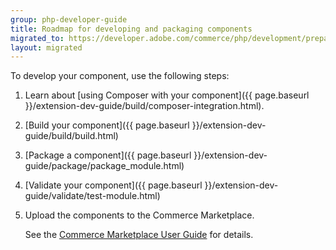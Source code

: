```yaml
---
group: php-developer-guide
title: Roadmap for developing and packaging components
migrated_to: https://developer.adobe.com/commerce/php/development/prepare/development-roadmap/
layout: migrated
---
```


To develop your component, use the following steps:

1. Learn about [using Composer with your component]({{ page.baseurl }}/extension-dev-guide/build/composer-integration.html).
1. [Build your component]({{ page.baseurl }}/extension-dev-guide/build/build.html)
1. [Package a component]({{ page.baseurl }}/extension-dev-guide/package/package_module.html)
1. [Validate your component]({{ page.baseurl }}/extension-dev-guide/validate/test-module.html)
1. Upload the components to the Commerce Marketplace.

   See the [Commerce Marketplace User Guide](http://docs.magento.com/marketplace/user_guide/getting-started.html) for details.
